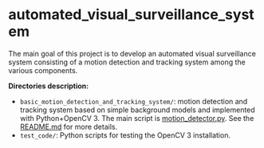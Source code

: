 # automated_visual_surveillance_system
The main goal of this project is to develop an automated visual surveillance system consisting of a motion detection and tracking system among the various components.

**Directories description:**
* `basic_motion_detection_and_tracking_system/`: motion detection and tracking system based on simple background models and implemented with Python+OpenCV 3. The main script is [motion_detector.py](https://github.com/raul23/automated_visual_surveillance_system/blob/master/basic_motion_detection_and_tracking_system/motion_detector.py). See the [README.md](https://github.com/raul23/automated_visual_surveillance_system/blob/master/basic_motion_detection_and_tracking_system/README.md#basic-motion-detection-and-tracking-system) for more details.
* `test_code/`: Python scripts for testing the OpenCV 3 installation.
